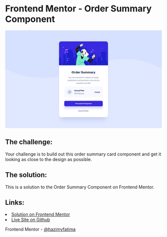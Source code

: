 # Frontend Mentor -  Order Summary Component

![Server](https://github.com/hazimyfatima/order-summary-component/blob/master/design/desktop-design.jpg)

## The challenge:

Your challenge is to build out this order summary card component and get it looking as close to the design as possible.

## The solution:

This is a solution to the Order Summary Component on Frontend Mentor.

## Links:

<li> <a href="https://www.frontendmentor.io/solutions/order-summary-component-_6HQZEWJMU">Solution on Frontend Mentor</a>
<li> <a href="https://hazimyfatima.github.io/order-summary-component/">Live Site on Github</a>


Frontend Mentor - <a href="https://www.frontendmentor.io/profile/hazimyfatima">@hazimyfatima</a>
